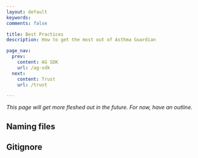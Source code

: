 ```yaml
---
layout: default
keywords:
comments: false

title: Best Practices
description: How to get the most out of Asthma Guardian

page_nav:
  prev:
    content: AG SDK
    url: /ag-sdk
  next:
    content: Trust
    url: /trust

---
```


*This page will get more fleshed out in the future. For now, have an outline.*

## Naming files

## Gitignore
